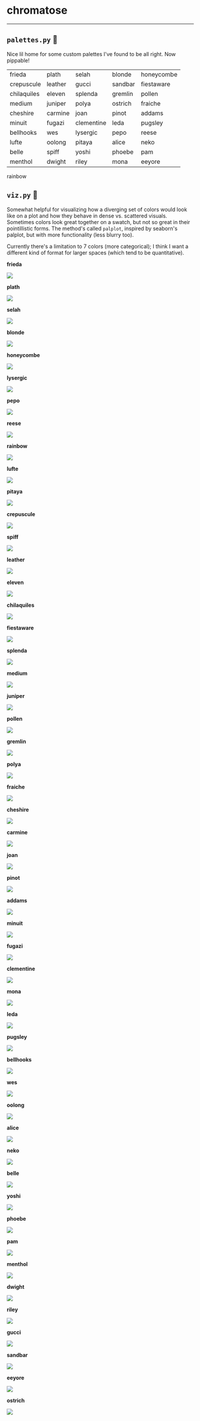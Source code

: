 # chromatose
<hr>

## `palettes.py` :art:
Nice lil home for some custom palettes I've found to be all right. Now pippable!

|       |      |      |      |          |
|----------|----------|----------|----------|----------|
frieda | plath | selah | blonde | honeycombe
crepuscule | leather | gucci | sandbar | fiestaware
chilaquiles | eleven | splenda | gremlin | pollen
medium | juniper | polya | ostrich | fraiche
cheshire | carmine | joan | pinot | addams
minuit | fugazi | clementine | leda | pugsley
bellhooks | wes | lysergic | pepo |  reese
lufte | oolong | pitaya | alice | neko
belle | spiff | yoshi | phoebe | pam
menthol | dwight | riley | mona | eeyore
rainbow

## `viz.py` :eyes:
Somewhat helpful for visualizing how a diverging set of colors would look like on a plot and how they behave in dense vs. scattered visuals. Sometimes colors look great together on a swatch, but not so great in their pointillistic forms. The method's called `palplot`, inspired by seaborn's palplot, but with more functionality (less blurry too).

Currently there's a limitation to 7 colors (more categorical); I think I want a different kind of format for larger spaces (which tend to be quantitative). 

**frieda**

![](_imgs/frieda.png)

**plath**

![](_imgs/plath.png)

**selah**

![](_imgs/selah.png)

**blonde**

![](_imgs/blonde.png)

**honeycombe**

![](_imgs/honeycombe.png)

**lysergic**

![](_imgs/lysergic.png)

**pepo**

![](_imgs/pepo.png)

**reese**

![](_imgs/reese.png)

**rainbow**

![](_imgs/rainbow.png)

**lufte**

![](_imgs/lufte.png)

**pitaya**

![](_imgs/pitaya.png)

**crepuscule**

![](_imgs/crepuscule.png)

**spiff**

![](_imgs/spiff.png)

**leather**

![](_imgs/leather.png)

**eleven**

![](_imgs/eleven.png)

**chilaquiles**

![](_imgs/chilaquiles.png)

**fiestaware**

![](_imgs/fiestaware.png)

**splenda**

![](_imgs/splenda.png)

**medium**

![](_imgs/medium.png)

**juniper**

![](_imgs/juniper.png)

**pollen**

![](_imgs/pollen.png)

**gremlin**

![](_imgs/gremlin.png)

**polya**

![](_imgs/polya.png)


**fraiche**

![](_imgs/fraiche.png)


**cheshire**

![](_imgs/cheshire.png)


**carmine**

![](_imgs/carmine.png)


**joan**

![](_imgs/joan.png)

**pinot**

![](_imgs/pinot.png)

**addams**

![](_imgs/addams.png)

**minuit**

![](_imgs/minuit.png)

**fugazi**

![](_imgs/fugazi.png)

**clementine**

![](_imgs/clementine.png)

**mona**

![](_imgs/mona.png)

**leda**

![](_imgs/leda.png)

**pugsley**

![](_imgs/pugsley.png)

**bellhooks**

![](_imgs/bellhooks.png)

**wes**

![](_imgs/wes.png)

**oolong**

![](_imgs/oolong.png)

**alice**

![](_imgs/alice.png)

**neko**

![](_imgs/neko.png)

**belle**

![](_imgs/belle.png)

**yoshi**

![](_imgs/yoshi.png)

**phoebe**

![](_imgs/phoebe.png)

**pam**

![](_imgs/pam.png)

**menthol**

![](_imgs/menthol.png)

**dwight**

![](_imgs/dwight.png)

**riley**

![](_imgs/riley.png)

**gucci**

![](_imgs/gucci.png)

**sandbar**

![](_imgs/sandbar.png)

**eeyore**

![](_imgs/eeyore.png)

**ostrich**

![](_imgs/ostrich.png)

